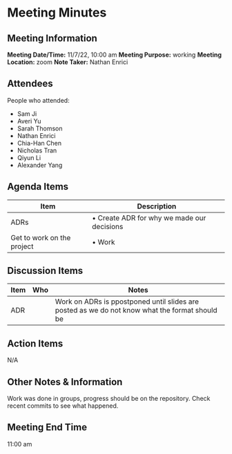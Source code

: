 # Meeting Minutes
## Meeting Information
**Meeting Date/Time:** 11/7/22, 10:00 am
**Meeting Purpose:** working
**Meeting Location:** zoom
**Note Taker:** Nathan Enrici

## Attendees
People who attended:
- Sam Ji
- Averi Yu
- Sarah Thomson
- Nathan Enrici
- Chia-Han Chen
- Nicholas Tran
- Qiyun Li
- Alexander Yang

## Agenda Items

Item | Description
---- | ----
ADRs| • Create ADR for why we made our decisions
Get to work on the project | • Work

## Discussion Items
Item | Who | Notes |
---- | ---- | ---- |
ADR |  | Work on ADRs is ppostponed until slides are posted as we do not know what the format should be |


## Action Items
N/A

## Other Notes & Information
Work was done in groups, progress should be on the repository. Check recent commits to see what happened.

## Meeting End Time
11:00 am